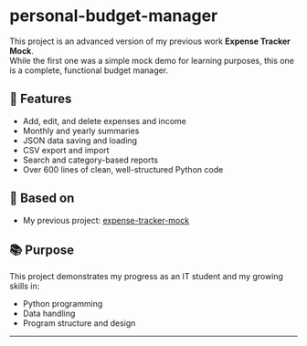 # personal-budget-manager

This project is an advanced version of my previous work **Expense Tracker Mock**.  
While the first one was a simple mock demo for learning purposes, this one is a complete, functional budget manager.

## 🌟 Features
- Add, edit, and delete expenses and income  
- Monthly and yearly summaries  
- JSON data saving and loading  
- CSV export and import  
- Search and category-based reports  
- Over 600 lines of clean, well-structured Python code  

## 🧠 Based on
- My previous project: [expense-tracker-mock
](https://github.com/larabinada752-netizen/expense-tracker-mock)

## 📚 Purpose
This project demonstrates my progress as an IT student and my growing skills in:
- Python programming  
- Data handling  
- Program structure and design  

---

